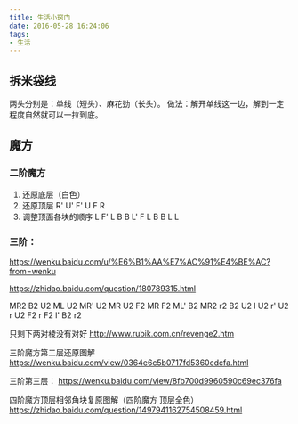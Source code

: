 ```yaml
---
title: 生活小窍门
date: 2016-05-28 16:24:06
tags:
- 生活
---
```


## 拆米袋线
两头分别是：单线（短头）、麻花劲（长头）。
做法：解开单线这一边，解到一定程度自然就可以一拉到底。

## 魔方

### 二阶魔方
1. 还原底层（白色）
2. 还原顶层
    R' U' F' U F R
3. 调整顶面各块的顺序
    L F' L B B L' 
    F L  B B L L    
### 三阶：
https://wenku.baidu.com/u/%E6%B1%AA%E7%AC%91%E4%BE%AC?from=wenku


https://zhidao.baidu.com/question/180789315.html

MR2 B2 U2 ML U2 MR' U2 MR U2 F2 MR F2 ML' B2 MR2
r2  B2 U2 l  U2 r'  U2 r  U2 F2 r  F2 l'  B2 r2 


只剩下两对棱没有对好
http://www.rubik.com.cn/revenge2.htm

三阶魔方第二层还原图解
https://wenku.baidu.com/view/0364e6c5b0717fd5360cdcfa.html    


三阶第三层：
https://wenku.baidu.com/view/8fb700d9960590c69ec376fa


四阶魔方顶层相邻角块复原图解（四阶魔方 顶层全色）
https://zhidao.baidu.com/question/1497941162754508459.html